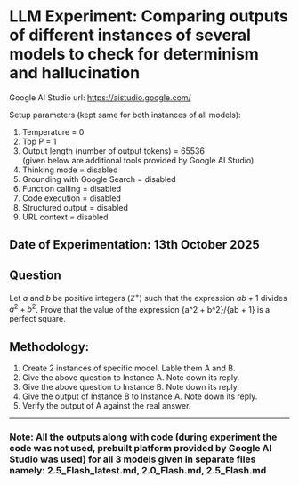 # LLM Experiment: Comparing outputs of different instances of several models to check for determinism and hallucination
 Google AI Studio url: https://aistudio.google.com/

Setup parameters (kept same for both instances of all models):
1. Temperature = 0
2. Top P = 1
3. Output length (number of output tokens) = 65536
<br>(given below are additional tools provided by Google AI Studio)<br>
4. Thinking mode = disabled
5. Grounding with Google Search = disabled
6. Function calling = disabled
7. Code execution = disabled
8. Structured output = disabled
9. URL context = disabled

## Date of Experimentation: 13th October 2025

## Question
Let $a$ and $b$ be positive integers ($\mathbb{Z}^+$) such that the expression $ab + 1$ divides $a^2 + b^2$.
Prove that the value of the expression
{a^2 + b^2}/{ab + 1}
is a perfect square.


## Methodology:
1. Create 2 instances of specific model. Lable them A and B.
2. Give the above question to Instance A. Note down its reply.
3. Give the above question to Instance B. Note down its reply.
4. Give the output of Instance B to Instance A. Note down its reply.
5. Verify the output of A against the real answer.

---

### Note: All the outputs along with code (during experiment the code was not used, prebuilt platform provided by Google AI Studio was used) for all 3 models given in separate files namely: 2.5_Flash_latest.md, 2.0_Flash.md, 2.5_Flash.md
